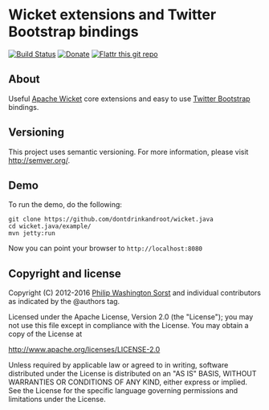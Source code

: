 Wicket extensions and Twitter Bootstrap bindings
================================================

[![Build Status](https://travis-ci.org/dontdrinkandroot/wicket.java.svg?branch=master)](https://travis-ci.org/dontdrinkandroot/wicket.java)
[![Donate](http://www.paypalobjects.com/en_US/i/btn/btn_donate_SM.gif)](https://www.paypal.com/cgi-bin/webscr?cmd=_donations&business=W9NAXW8YAZ4D6&item_name=wicket.java%20Donation&currency_code=EUR) 
[![Flattr this git repo](http://api.flattr.com/button/flattr-badge-large.png)](https://flattr.com/submit/auto?user_id=shoxrocks&url=http://www.dontdrinkandroot.net/github/wicket.java&title=Wicket%20extensions%20and%20Twitter%20Bootstrap%20bindings&language=&tags=github&category=software)

About
-----

Useful [Apache Wicket](https://wicket.apache.org/) core extensions and easy to use [Twitter Bootstrap](https://getbootstrap.com) bindings.

Versioning
----------

This project uses semantic versioning. For more information, please visit
http://semver.org/.

Demo
----

To run the demo, do the following:

```
git clone https://github.com/dontdrinkandroot/wicket.java
cd wicket.java/example/
mvn jetty:run
```

Now you can point your browser to ``http://localhost:8080`` 

Copyright and license
---------------------

Copyright (C) 2012-2016 [Philip Washington Sorst](https://sorst.net)
and individual contributors as indicated
by the @authors tag.
 
Licensed under the Apache License, Version 2.0 (the "License");
you may not use this file except in compliance with the License.
You may obtain a copy of the License at
 
  http://www.apache.org/licenses/LICENSE-2.0
 
Unless required by applicable law or agreed to in writing, software
distributed under the License is distributed on an "AS IS" BASIS,
WITHOUT WARRANTIES OR CONDITIONS OF ANY KIND, either express or implied.
See the License for the specific language governing permissions and
limitations under the License.
